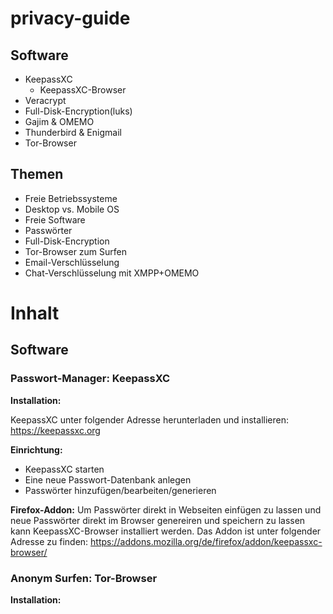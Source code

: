 # privacy-guide

## Software

  * KeepassXC
    * KeepassXC-Browser
  * Veracrypt
  * Full-Disk-Encryption(luks)
  * Gajim & OMEMO
  * Thunderbird & Enigmail
  * Tor-Browser
  
## Themen

  * Freie Betriebssysteme
  * Desktop vs. Mobile OS
  * Freie Software
  * Passwörter
  * Full-Disk-Encryption
  * Tor-Browser zum Surfen
  * Email-Verschlüsselung
  * Chat-Verschlüsselung mit XMPP+OMEMO

# Inhalt
## Software
### Passwort-Manager: KeepassXC
**Installation:**

KeepassXC unter folgender Adresse herunterladen und installieren: https://keepassxc.org

**Einrichtung:**

  * KeepassXC starten
  * Eine neue Passwort-Datenbank anlegen
  * Passwörter hinzufügen/bearbeiten/generieren

**Firefox-Addon:**
Um Passwörter direkt in Webseiten einfügen zu lassen und neue Passwörter direkt im Browser genereiren und speichern zu lassen kann KeepassXC-Browser installiert werden.
Das Addon ist unter folgender Adresse zu finden: https://addons.mozilla.org/de/firefox/addon/keepassxc-browser/

### Anonym Surfen: Tor-Browser
**Installation:**
